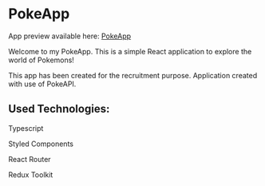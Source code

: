 # PokeApp

App preview available here: [PokeApp](http://AndrzejBugdol.github.io/PokeApp-VL)

Welcome to my PokeApp. This is a simple React application to explore the world of Pokemons!

This app has been created for the recruitment purpose. Application created with use of PokeAPI.

## Used Technologies:

Typescript

Styled Components

React Router

Redux Toolkit
